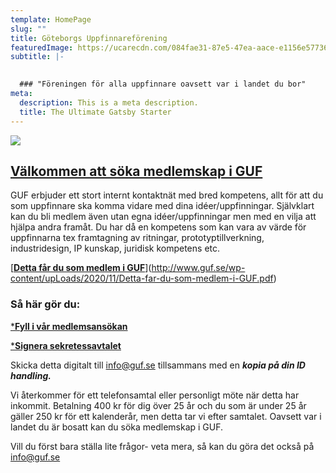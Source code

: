 ```yaml
---
template: HomePage
slug: ""
title: Göteborgs Uppfinnareförening
featuredImage: https://ucarecdn.com/084fae31-87e5-47ea-aace-e1156e57736d/
subtitle: |-
  

  ### "Föreningen för alla uppfinnare oavsett var i landet du bor"
meta:
  description: This is a meta description.
  title: The Ultimate Gatsby Starter
---
```

![](https://ucarecdn.com/fb435c16-4c7f-442e-a62b-273be95277e1/)



## **[Välkommen att söka medlemskap i GUF](http://www.guf.se/index.php/medlem/bli-medlem/)**

GUF erbjuder ett stort internt kontaktnät med bred kompetens, allt för att du som uppfinnare ska komma vidare med dina idéer/uppfinningar. Självklart kan du bli medlem även utan egna idéer/uppfinningar men med en vilja att hjälpa andra framåt. Du har då en kompetens som kan vara av värde för uppfinnarna tex framtagning av ritningar, prototyptillverkning, industridesign, IP kunskap, juridisk kompetens etc.

 [](http://www.guf.se/wp-content/upLoads/2020/11/Detta-far-du-som-medlem-i-GUF.pdf)[**[Detta får du som medlem i GUF](http://www.guf.se/wp-content/upLoads/2020/11/Detta-far-du-som-medlem-i-GUF.pdf)**](http://www.guf.se/wp-content/upLoads/2020/11/Detta-far-du-som-medlem-i-GUF.pdf)

### Så här gör du:

[\***Fyll i vår medlemsansökan**](http://www.guf.se/wp-content/upLoads/2018/07/GUF-MEDLEMSANSOKAN-maj-2018.pdf)

[\***Signera sekretessavtalet**](http://www.guf.se/wp-content/upLoads/2018/07/GUF-SEKRETESSATAGANDE-maj-2018.pdf)

Skicka detta digitalt till [info@guf.se](mailto:info@guf.se) tillsammans med en ***kopia på din ID handling.***

Vi återkommer för ett telefonsamtal eller personligt möte när detta har inkommit. Betalning 400 kr för dig över 25 år och du som är under 25 år gäller 250 kr för ett kalenderår, men detta tar vi efter samtalet. Oavsett var i landet du är bosatt kan du söka medlemskap i GUF.

Vill du först bara ställa lite frågor- veta mera, så kan du göra det också på [info@guf.se](mailto:info@guf.se)